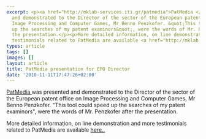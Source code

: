 ```yaml
---
excerpt: <p><a href="http://mklab-services.iti.gr/patmedia">PatMedia </a>was presented
  and demonstrated to the Director of the sector of the European patent office on
  Image Processing and Computer Games, Mr Benno Penzkofer. &quot;This tool could speed
  up the searches of my patent examinors&quot;, were the words of Mr. Penzkofer after
  the presentation.</p><p>More detailed information, on line demonstration and more
  testimonials related to PatMedia are available <a href="http://mklab.iti.gr/content/patmedia">here..</a></p>
types: article
tags: []
images: []
layout: article
title: PatMedia presentation for EPO Director
date: '2010-11-11T17:47:26+02:00'
---
```

<p><a href="http://mklab-services.iti.gr/patmedia">PatMedia </a>was presented and demonstrated to the Director of the sector of the European patent office on Image Processing and Computer Games, Mr Benno Penzkofer. &quot;This tool could speed up the searches of my patent examinors&quot;, were the words of Mr. Penzkofer after the presentation.</p><p>More detailed information, on line demonstration and more testimonials related to PatMedia are available <a href="http://mklab.iti.gr/content/patmedia">here..</a></p>
